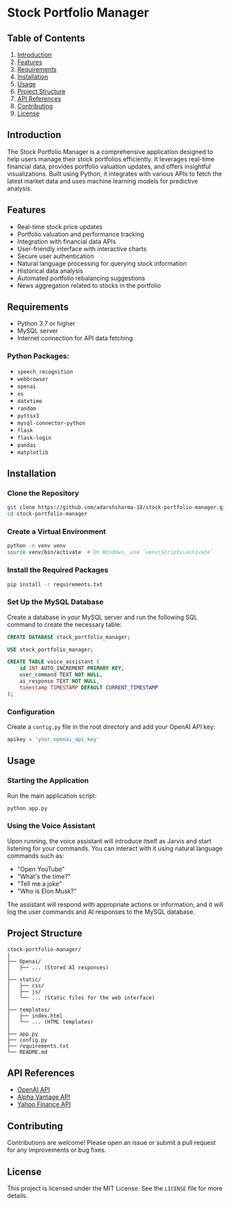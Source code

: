 # Stock Portfolio Manager

## Table of Contents

1. [Introduction](#introduction)
2. [Features](#features)
3. [Requirements](#requirements)
4. [Installation](#installation)
5. [Usage](#usage)
6. [Project Structure](#project-structure)
7. [API References](#api-references)
8. [Contributing](#contributing)
9. [License](#license)

## Introduction

The Stock Portfolio Manager is a comprehensive application designed to help users manage their stock portfolios efficiently. It leverages real-time financial data, provides portfolio valuation updates, and offers insightful visualizations. Built using Python, it integrates with various APIs to fetch the latest market data and uses machine learning models for predictive analysis.

## Features

- Real-time stock price updates
- Portfolio valuation and performance tracking
- Integration with financial data APIs
- User-friendly interface with interactive charts
- Secure user authentication
- Natural language processing for querying stock information
- Historical data analysis
- Automated portfolio rebalancing suggestions
- News aggregation related to stocks in the portfolio

## Requirements

- Python 3.7 or higher
- MySQL server
- Internet connection for API data fetching

### Python Packages:

- `speech_recognition`
- `webbrowser`
- `openai`
- `os`
- `datetime`
- `random`
- `pyttsx3`
- `mysql-connector-python`
- `flask`
- `flask-login`
- `pandas`
- `matplotlib`

## Installation

### Clone the Repository

```bash
git clone https://github.com/adarshsharma-18/stock-portfolio-manager.git
cd stock-portfolio-manager
```

### Create a Virtual Environment

```bash
python -m venv venv
source venv/bin/activate  # On Windows, use `venv\Scripts\activate`
```

### Install the Required Packages

```bash
pip install -r requirements.txt
```

### Set Up the MySQL Database

Create a database in your MySQL server and run the following SQL command to create the necessary table:

```sql
CREATE DATABASE stock_portfolio_manager;

USE stock_portfolio_manager;

CREATE TABLE voice_assistant (
    id INT AUTO_INCREMENT PRIMARY KEY,
    user_command TEXT NOT NULL,
    ai_response TEXT NOT NULL,
    timestamp TIMESTAMP DEFAULT CURRENT_TIMESTAMP
);
```

### Configuration

Create a `config.py` file in the root directory and add your OpenAI API key:

```python
apikey = 'your_openai_api_key'
```

## Usage

### Starting the Application

Run the main application script:

```bash
python app.py
```

### Using the Voice Assistant

Upon running, the voice assistant will introduce itself as Jarvis and start listening for your commands. You can interact with it using natural language commands such as:

- "Open YouTube"
- "What's the time?"
- "Tell me a joke"
- "Who is Elon Musk?"

The assistant will respond with appropriate actions or information, and it will log the user commands and AI responses to the MySQL database.

## Project Structure

```
stock-portfolio-manager/
│
├── Openai/
│   ├── ... (Stored AI responses)
│
├── static/
│   ├── css/
│   ├── js/
│   └── ... (Static files for the web interface)
│
├── templates/
│   ├── index.html
│   └── ... (HTML templates)
│
├── app.py
├── config.py
├── requirements.txt
└── README.md
```

## API References

- [OpenAI API](https://beta.openai.com/)
- [Alpha Vantage API](https://www.alphavantage.co/documentation/)
- [Yahoo Finance API](https://developer.yahoo.com/finance-api/)

## Contributing

Contributions are welcome! Please open an issue or submit a pull request for any improvements or bug fixes.

## License

This project is licensed under the MIT License. See the `LICENSE` file for more details.
